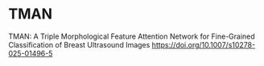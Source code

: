 # TMAN
TMAN: A Triple Morphological Feature Attention Network for Fine-Grained Classification of Breast Ultrasound Images
https://doi.org/10.1007/s10278-025-01496-5
